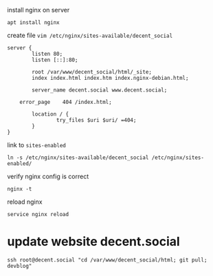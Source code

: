 install nginx on server

```
apt install nginx
```

create file `vim /etc/nginx/sites-available/decent_social`

```
server {
        listen 80;
        listen [::]:80;

        root /var/www/decent_social/html/_site;
        index index.html index.htm index.nginx-debian.html;

        server_name decent.social www.decent.social;

	error_page    404 /index.html;

        location / {
                try_files $uri $uri/ =404;
        }
}
```

link to `sites-enabled`

```
ln -s /etc/nginx/sites-available/decent_social /etc/nginx/sites-enabled/
```

verify nginx config is correct

```
nginx -t
```

reload nginx

```
service nginx reload
```

# update website decent.social

```
ssh root@decent.social "cd /var/www/decent_social/html; git pull; devblog"
```